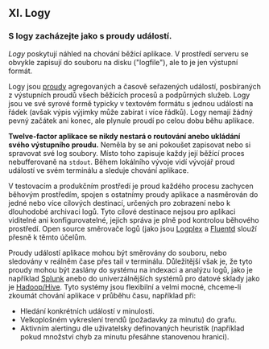 ## XI. Logy

### S logy zacházejte jako s proudy událostí.

*Logy* poskytují náhled na chování běžící aplikace. V prostředí serveru se obvykle zapisují do souboru na disku ("logfile"), ale to je jen výstupní formát.

Logy jsou [proudy](https://adam.herokuapp.com/past/2011/4/1/logs_are_streams_not_files/) agregovaných a časově seřazených událostí, posbíraných z výstupních proudů všech běžících procesů a podpůrných služeb. Logy jsou ve své syrové formě typicky v textovém formátu s jednou událostí na řádek (avšak výpis výjimky může zabírat i více řádků). Logy nemají žádný pevný začátek ani konec, ale plynule proudí po celou dobu běhu aplikace.

**Twelve-factor aplikace se nikdy nestará o routování anebo ukládání svého výstupního proudu.** Neměla by se ani pokoušet zapisovat nebo si spravovat své log soubory. Místo toho zapisuje každy její běžící proces nebufferovaně na `stdout`. Během lokálního vývoje vidí vývojář proud událostí ve svém terminálu a sleduje chování aplikace.

V testovacím a produkčním prostředí je proud každého procesu zachycen běhovým prostředím, spojen s ostatnímy proudy aplikace a nasměrován do jedné nebo více cílových destinací, určených pro zobrazení nebo k dlouhodobé archivaci logů. Tyto cílové destinace nejsou pro aplikaci viditelné ani konfigurovatelné, jejich správa je plně pod kontrolou běhového prostředí. Open source směrovače logů (jako jsou [Logplex](https://github.com/heroku/logplex) a [Fluentd](https://github.com/fluent/fluentd) slouží přesně k těmto účelům.

Proudy událostí aplikace mohou být směrovány do souboru, nebo sledovány v reálněm čase přes tail v terminálu. Důležitější však je, že tyto proudy mohou být zaslány do systému na indexaci a analýzu logů, jako je například [Splunk](http://www.splunk.com/) anebo do univerzálnějších systémů pro datové sklady jako je [Hadoop/Hive](http://hive.apache.org/). Tyto systémy jsou flexibilní a velmi mocné, chceme-li zkoumát chování aplikace v průběhu času, například při:

* Hledání konkrétních událostí v minulosti.
* Velkoplošném vykreslení trendů (požadavky za minutu) do grafu.
* Aktivním alertingu dle uživatelsky definovaných heuristik (například pokud množství chyb za minutu přesáhne stanovenou hranici).
